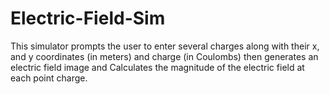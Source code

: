 # Electric-Field-Sim

This simulator prompts the user to enter several charges along with their x, and y coordinates (in meters) and charge (in Coulombs) then generates an electric field image and Calculates the magnitude of the electric field at each point charge.
